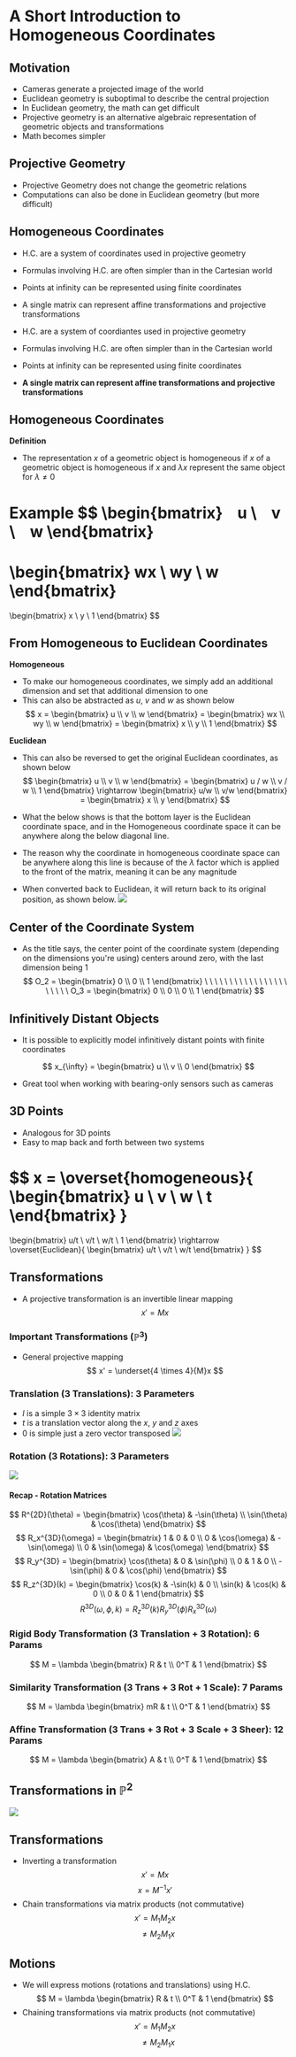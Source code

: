 # A Short Introduction to Homogeneous Coordinates
## Motivation
- Cameras generate a projected image of the world
- Euclidean geometry is suboptimal to describe the central projection
- In Euclidean geometry, the math can get difficult
- Projective geometry is an alternative algebraic representation of geometric objects and transformations
- Math becomes simpler

## Projective Geometry
- Projective Geometry does not change the geometric relations
- Computations can also be done in Euclidean geometry (but more difficult)

## Homogeneous Coordinates
- H.C. are a system of coordinates used in projective geometry
- Formulas involving H.C. are often simpler than in the Cartesian world
- Points at infinity can be represented using finite coordinates
- A single matrix can represent affine transformations and projective transformations

- H.C. are a system of coordiantes used in projective geometry
- Formulas involving H.C. are often simpler than in the Cartesian world
- Points at infinity can be represented using finite coordinates
- **A single matrix can represent affine transformations and projective transformations**

## Homogeneous Coordinates
**Definition**
- The representation $x$ of a geometric object is homogeneous if $x$ of a geometric object is homogeneous if $x$ and $\lambda x$ represent the same object for $\lambda \neq 0$ 

**Example**
$$
\begin{bmatrix}
   u \\ 
   v \\
   w
\end{bmatrix}
= 
\begin{bmatrix}
	wx \\
	wy \\
	w
\end{bmatrix}
=
\begin{bmatrix}
	x \\
	y \\ 
	1
\end{bmatrix}
$$

## From Homogeneous to Euclidean Coordinates
**Homogeneous**
- To make our homogeneous coordinates, we simply add an additional dimension and set that additional dimension to one
- This can also be abstracted as $u$, $v$ and $w$ as shown below
$$
x = 
\begin{bmatrix}
u \\
v \\
w
\end{bmatrix}
=
\begin{bmatrix}
wx \\
wy \\
w
\end{bmatrix}
=
\begin{bmatrix}
x \\
y \\
1
\end{bmatrix}
$$

**Euclidean**
- This can also be reversed to get  the original Euclidean coordinates, as shown below
$$
\begin{bmatrix}
u \\
v \\
w
\end{bmatrix}
=
\begin{bmatrix}
u / w \\
v / w \\
1
\end{bmatrix}
\rightarrow
\begin{bmatrix}
u/w \\
v/w
\end{bmatrix}
=
\begin{bmatrix}
x \\
y
\end{bmatrix}
$$

- What the below shows is that the bottom layer is the Euclidean coordinate space, and in the Homogeneous coordinate space it can be anywhere along the below diagonal line.
- The reason why the coordinate in homogeneous coordinate space can be anywhere along this line is because of the $\lambda$ factor which is applied to the front of the matrix, meaning it can be any magnitude
- When converted back to Euclidean, it will return back to its original position, as shown below.
![](Images/from-homogeneous-to-euclidean-coordinates.png)

## Center of the Coordinate System
- As the title says, the center point of the coordinate system (depending on the dimensions you're using) centers around zero, with the last dimension being 1
$$
O_2 = 
\begin{bmatrix}
0 \\
0 \\
1
\end{bmatrix} \ \ \ \ \ \ \ \ \ \ \ \ \ \ \ \ \ \ \ \ \  \
O_3 = 
\begin{bmatrix}
0 \\
0 \\
0 \\
1
\end{bmatrix}
$$

## Infinitively Distant Objects
- It is possible to explicitly model infinitively distant points with finite coordinates

$$
x_{\infty} = 
\begin{bmatrix}
u \\
v \\
0
\end{bmatrix}
$$

- Great tool when working with bearing-only sensors such as cameras

## 3D Points
- Analogous for 3D points
- Easy to map back and forth between two systems

$$
x = \overset{homogeneous}{
\begin{bmatrix}
u \\
v \\
w \\
t
\end{bmatrix}
}
=
\begin{bmatrix}
u/t \\
v/t \\
w/t \\
1
\end{bmatrix}
\rightarrow
\overset{Euclidean}{
\begin{bmatrix}
u/t \\
v/t \\
w/t
\end{bmatrix}
}
$$

## Transformations
- A projective transformation is an invertible linear mapping
$$
x' = Mx
$$

### Important Transformations ($\mathbb{P}^3$)
- General projective mapping
$$
x' = \underset{4 \times 4}{M}x
$$
### Translation (3 Translations): 3 Parameters
- $I$ is a simple $3 \times 3$ identity matrix
- $t$ is a translation vector along the $x$, $y$ and $z$ axes
- $0$ is simple just a zero vector transposed
![](Images/important-transformations.png)

### Rotation (3 Rotations): 3 Parameters
![](important-transformations2.png)

#### Recap - Rotation Matrices
$$
R^{2D}(\theta) =
\begin{bmatrix}
\cos(\theta) & -\sin(\theta) \\
\sin(\theta) & \cos(\theta)
\end{bmatrix}
$$
$$
R_x^{3D}(\omega) = 
\begin{bmatrix}
1 & 0 & 0 \\
0 & \cos(\omega) & -\sin(\omega) \\
0 & \sin(\omega) & \cos(\omega)
\end{bmatrix}
$$
$$
R_y^{3D} = 
\begin{bmatrix}
\cos(\theta) & 0 & \sin(\phi) \\
0 & 1 & 0 \\
-\sin(\phi) & 0 & \cos(\phi)
\end{bmatrix}
$$
$$
R_z^{3D}(k) = 
\begin{bmatrix}
\cos(k) & -\sin(k) & 0 \\
\sin(k) & \cos(k) & 0 \\
0 & 0 & 1
\end{bmatrix}
$$
$$
R^{3D}(\omega, \phi, k) = R_z^{3D}(k)R_y^{3D}(\phi)R_x^{3D}(\omega)
$$

### Rigid Body Transformation (3 Translation + 3 Rotation): 6 Params
$$
M = \lambda
\begin{bmatrix}
R & t \\
0^T & 1
\end{bmatrix}
$$
### Similarity Transformation (3 Trans + 3 Rot + 1 Scale): 7 Params
$$
M = \lambda
\begin{bmatrix}
mR & t \\
0^T & 1
\end{bmatrix}
$$
### Affine Transformation (3 Trans + 3 Rot + 3 Scale + 3 Sheer): 12 Params
$$
M = \lambda
\begin{bmatrix}
A & t \\
0^T & 1
\end{bmatrix}
$$

## Transformations in $\mathbb{P}^2$
![](Images/transformations-in-p.png)

## Transformations
- Inverting a transformation
$$
x' = Mx
$$
$$
x = M^{-1}x'
$$
- Chain transformations via matrix products (not commutative)
$$
x' = M_1M_2x
$$
$$
\ \ \neq M_2M_1x
$$

## Motions
- We will express motions (rotations and translations) using H.C.
$$
M = \lambda
\begin{bmatrix}
R & t \\
0^T & 1
\end{bmatrix}
$$
- Chaining transformations via matrix products (not commutative)
$$
x' = M_1M_2x
$$
$$
 \ \ \neq M_2M_1x
$$